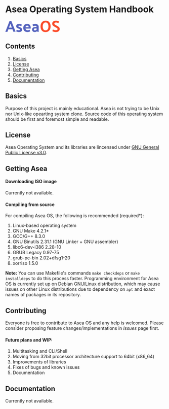 # Asea Operating System Handbook

![](./img/logo_small.png)

## Contents
1. [Basics](#basics)
2. [License](#license)
3. [Getting Asea](#getting-asea)
4. [Contributing](#contributing)
5. [Documentation](#documentation)

## Basics
Purpose of this project is mainly educational. Asea is not trying to be Unix nor Unix-like opearting system clone. Source code of this operating system should be first and foremost simple and readable.
## License
Asea Operating System and its libraries are lincensed under [GNU General Public License v3.0](../LICENSE).
## Getting Asea
#### Downloading ISO image
Currently not available.

#### Compiling from source
For compiling Asea OS, the following is recommended (required*):

1. Linux-based operating system
2. GNU Make 4.2.1*
3. GCC/G++ 8.3.0
4. GNU Binutils 2.31.1 (GNU Linker + GNU assembler)
5. libc6-dev-i386 2.28-10
6. GRUB Legacy 0.97-75
7. grub-pc-bin 2.02+dfsg1-20
8. xorriso 1.5.0

**Note:** You can use Makefile's commands `make checkdeps` or `make installdeps` to do this process faster.
Programming environment for Asea OS is currently set up on Debian GNU/Linux distribution, which may cause issues on other Linux distributions due to dependency on `apt` and exact names of packages in its repository.

## Contributing
Everyone is free to contribute to Asea OS and any help is welcomed. Please consider proposing feature changes/implementations in *Issues* page first.

#### Future plans and WIP:
1. Multitasking and CLI/Shell
2. Moving from 32bit processor architecture support to 64bit (x86_64)
3. Improvements of libraries
4. Fixes of bugs and known issues
5. Documentation

## Documentation
Currently not available.
